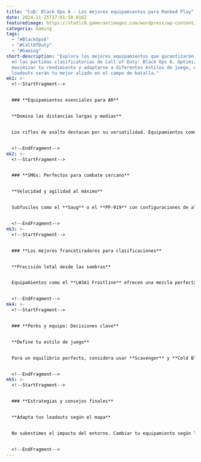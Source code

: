 ```yaml
---
title: "CoD: Black Ops 6 - Los mejores equipamientos para Ranked Play"
date: 2024-11-25T17:01:50.016Z
featuredimage: https://static0.gamerantimages.com/wordpress/wp-content/uploads/2024/11/black-ops-6-best-ranked-play-loadouts.jpg?q=70&fit=crop&w=1140&h=&dpr=1
categoria: Gaming
tags:
  - "#BlackOps6"
  - "#CallOfDuty"
  - "#Gaming"
short-description: "Explora los mejores equipamientos que garantizarán tu éxito
  en las partidas clasificatorias de Call of Duty: Black Ops 6. Optimizados para
  maximizar tu rendimiento y adaptarse a diferentes estilos de juego, estos
  loadouts serán tu mejor aliado en el campo de batalla."
mk1: >-
  <!--StartFragment-->


  ### **Equipamientos esenciales para AR**


  **Domina las distancias largas y medias**


  Los rifles de asalto destacan por su versatilidad. Equipamientos como el **Krig C** con accesorios centrados en precisión y control de retroceso pueden ser determinantes. Complementa con perks como **Flak Jacket** y **Tactical Mask** para mayor resistencia.


  <!--EndFragment-->
mk2: >-
  <!--StartFragment-->


  ### **SMGs: Perfectos para combate cercano**


  **Velocidad y agilidad al máximo**


  Subfusiles como el **Saug** o el **PP-919** con configuraciones de alta cadencia de fuego son ideales para jugadores agresivos. Utiliza ventajas como **Ghost** para mantenerte indetectable.


  <!--EndFragment-->
mk3: >-
  <!--StartFragment-->


  ### **Los mejores francotiradores para clasificaciones**


  **Precisión letal desde las sombras**


  Equipamientos como el **LW3A1 Frostline** ofrecen una mezcla perfecta de daño y precisión. Usa accesorios para mejorar la velocidad de apuntado y el alcance efectivo.


  <!--EndFragment-->
mk4: >-
  <!--StartFragment-->


  ### **Perks y equipo: Decisiones clave**


  **Define tu estilo de juego**


  Para un equilibrio perfecto, considera usar **Scavenger** y **Cold Blooded**. En cuanto al equipo, las granadas tácticas como el **Stun Grenade** pueden inclinar la balanza en tu favor.


  <!--EndFragment-->
mk5: >-
  <!--StartFragment-->


  ### **Estrategias y consejos finales**


  **Adapta tus loadouts según el mapa**


  No subestimes el impacto del entorno. Cambiar tu equipamiento según las características del mapa, como en **Nuketown**, puede mejorar tu desempeño. Mantente actualizado sobre los ajustes de balance en armas para siempre tener la ventaja


  <!--EndFragment-->
---
```

